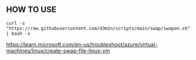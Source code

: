 ## HOW TO USE
```
curl -s "https://raw.githubusercontent.com/d3m1n/scripts/main/swap/swapon.sh" | bash -s
```
https://learn.microsoft.com/en-us/troubleshoot/azure/virtual-machines/linux/create-swap-file-linux-vm